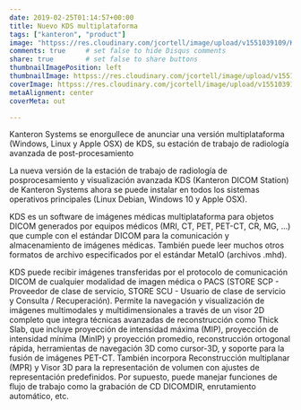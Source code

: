 ```yaml
---
date: 2019-02-25T01:14:57+00:00
title: Nuevo KDS multiplataforma
tags: ["kanteron", "product"]
image: "httpss://res.cloudinary.com/jcortell/image/upload/v1551039109/Kanteron/SagitalAxialCoronal.png"
comments: true     # set false to hide Disqus comments
share: true        # set false to share buttons
thumbnailImagePosition: left
thumbnailImage: httpss://res.cloudinary.com/jcortell/image/upload/v1551039109/Kanteron/SagitalAxialCoronal.png
coverImage: httpss://res.cloudinary.com/jcortell/image/upload/v1551039109/Kanteron/SagitalAxialCoronal.png
metaAlignment: center
coverMeta: out

---
```


Kanteron Systems se enorgullece de anunciar una versión multiplataforma (Windows, Linux y Apple OSX) de KDS, su estación de trabajo de radiología avanzada de post-procesamiento

<!--more-->

<script src="httpss://product-gallery.cloudinary.com/all.js" type="text/javascript">
</script>  

<div id="kds-gallery" style="max-width:80%;margin:auto">
</div>

<script type="text/javascript">  
const myGallery= cloudinary.galleryWidget({
  container: "#kds-gallery",
  cloudName: "jcortell",
  mediaAssets: [
    {tag: "KDS"}
  ]
});

myGallery.render();
</script>

La nueva versión de la estación de trabajo de radiología de posprocesamiento y visualización avanzada KDS (Kanteron DICOM Station) de Kanteron Systems ahora se puede instalar en todos los sistemas operativos principales (Linux Debian, Windows 10 y Apple OSX).

KDS es un software de imágenes médicas multiplataforma para objetos DICOM generados por equipos médicos (MRI, CT, PET, PET-CT, CR, MG, ...) que cumple con el estándar DICOM para la comunicación y almacenamiento de imágenes médicas. También puede leer muchos otros formatos de archivo especificados por el estándar MetaIO (archivos .mhd).

KDS puede recibir imágenes transferidas por el protocolo de comunicación DICOM de cualquier modalidad de imagen médica o PACS (STORE SCP - Proveedor de clase de servicio, STORE SCU - Usuario de clase de servicio y Consulta / Recuperación). Permite la navegación y visualización de imágenes multimodales y multidimensionales a través de un visor 2D completo que integra técnicas avanzadas de reconstrucción como Thick Slab, que incluye proyección de intensidad máxima (MIP), proyección de intensidad mínima (MinIP) y proyección promedio, reconstrucción ortogonal rápida, herramientas de navegación 3D como cursor-3D, y soporte para la fusión de imágenes PET-CT. También incorpora Reconstrucción multiplanar (MPR) y Visor 3D para la representación de volumen con ajustes de representación predefinidos. Por supuesto, puede manejar funciones de flujo de trabajo como la grabación de CD DICOMDIR, enrutamiento automático, etc.
